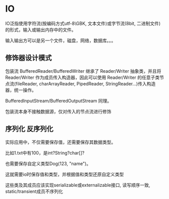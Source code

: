 # IO

IO泛指使用字符流(按编码方式utf-8\GBK, 文本文件)或字节流(8bit, 二进制文件)的形式，输入或输出内存中的文件。

输入输出方可以是另一个文件，磁盘，网络，数据库。。。

## 修饰器设计模式

包装流 BufferedReader/BufferedWriter 继承了 Reader/Writer 抽象类，并且将 Reader/Writer 作为成员传入构造器，因此可以使用 Reader/Writer 的任意子类节点流(fileReader, charArrayReader, PipedReader, StringReader...)传入构造器，统一操作。

BufferedInputStream/BufferedOutputStream 同理。

包装流本身不接触数据源，仅对传入的节点流进行修饰

## 序列化 反序列化

实际应用中，不仅需要保存值，还需要保存其数据类型。

比如1.txt中有100，是int?String?char[]?

也需要保存自定义类型Dog(123, "name")。

这就需要io时保存值和类型，并根据值和类型还原自定义类型

这些类及其成员应该实现serializable或externalizable接口, 读写顺序一致, static/transient成员不序列化
